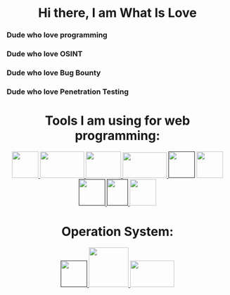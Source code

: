 <div align='center'>
  <h1> Hi there, I am What Is Love </h1>
</div>

### Dude who love programming  
### Dude who love OSINT 
### Dude who love Bug Bounty
### Dude who love Penetration Testing  


<div align='center'>
  <h1> Tools I am using for web programming: </h1>
  <a href='https://nestjs.com'> <img src='https://upload.wikimedia.org/wikipedia/commons/thumb/a/a8/NestJS.svg/621px-NestJS.svg.png?20221211225055' width=60 height=60> </a>
  <a href='https://nodejs.org'> <img src='https://upload.wikimedia.org/wikipedia/commons/thumb/d/d9/Node.js_logo.svg/590px-Node.js_logo.svg.png?20170401104355' width=100 height=60> </a>
  <a href='https://react.dev/'> <img src='https://upload.wikimedia.org/wikipedia/commons/thumb/a/a7/React-icon.svg/512px-React-icon.svg.png?20220125121207' width=80 height=60> </a>
  <a href='https://www.mysql.com/'> <img src='https://www.mysql.com/common/logos/logo-mysql-170x115.png' width=100 height=58> </a>
  <a href=''> <img src='https://upload.wikimedia.org/wikipedia/commons/thumb/6/6a/JavaScript-logo.png/600px-JavaScript-logo.png' width=60 height=60'></a>
  <a href='https://www.typescriptlang.org'> <img src='https://upload.wikimedia.org/wikipedia/commons/thumb/4/4c/Typescript_logo_2020.svg/1024px-Typescript_logo_2020.svg.png' width=60 height=60> </a>
  <a href=''> <img src="https://upload.wikimedia.org/wikipedia/commons/thumb/6/61/HTML5_logo_and_wordmark.svg/512px-HTML5_logo_and_wordmark.svg.png?20170517184425" width=60 height=60> </a>
  <a href=''> <img src='https://upload.wikimedia.org/wikipedia/commons/thumb/d/d5/CSS3_logo_and_wordmark.svg/363px-CSS3_logo_and_wordmark.svg.png' width=48 height=60> </a>
  <a href='https://www.postman.com/'> <img src='https://www.svgrepo.com/show/354202/postman-icon.svg' width=60 height=60> </a>
</div>

<div align='center'>
  <h1> Operation System: </h1>
  <a href=''> <img src='https://upload.wikimedia.org/wikipedia/commons/thumb/4/48/Windows_logo_-_2012_%28dark_blue%29.svg/1024px-Windows_logo_-_2012_%28dark_blue%29.svg.png' width=60 height=60> </a>
  <a href='https://kali.org'> <img src='https://w7.pngwing.com/pngs/274/372/png-transparent-kali-linux-backtrack-linux-distribution-offensive-security-certified-professional-linux-blue-text-logo.png' width=90 height=90> </a>
  <a href='https://archlinux.org'> <img src='https://archlinux.org/static/logos/archlinux-logo-dark-90dpi.ebdee92a15b3.png' width=100 height=60> </a>
</div>
